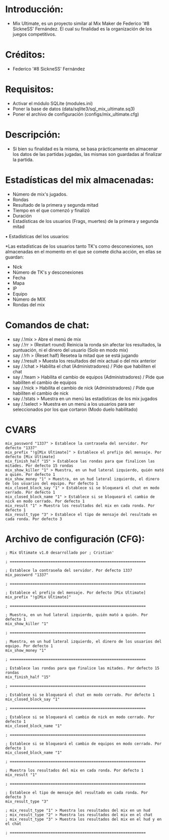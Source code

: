 # Introducción:

- Mix Ultimate, es un proyecto similar al Mix Maker de Federico '#8 SickneSS' Fernández. El cual su finalidad es la organización de los juegos competitivos.

# Créditos:

- Federico '#8 SickneSS' Fernández

# Requisitos:

* Activar el módulo SQLite (modules.ini)
* Poner la base de datos (data/sqlite3/sql_mix_ultimate.sq3)
* Poner el archivo de configuración (configs/mix_ultimate.cfg)

# Descripción:

- Si bien su finalidad es la misma, se basa prácticamente en almacenar los datos de las partidas jugadas, las mismas son guardadas al finalizar la partida.

# Estadísticas del mix almacenadas:

- Número de mix's jugados.
- Rondas
- Resultado de la primera y segunda mitad
- Tiempo en el que comenzó y finalizó
- Duración
- Estadísticas de los usuarios (Frags, muertes) de la primera y segunda mitad

• Estadísticas del los usuarios:

*Las estadísticas de los usuarios tanto TK's como desconexiones, son almacenadas en el momento en el que se comete dicha acción, en ellas se guardan:

- Nick
- Número de TK's y desconexiones
- Fecha
- Mapa
- IP
- Equipo
- Número de MIX
- Rondas del mix

# Comandos de chat:

- say /.!mix > Abre el menú de mix
- say /.!rr > (Restart round) Reinicia la ronda sin afectar los resultados, la puntuación, ni el dinero del usuario (Solo en modo mix)
- say /.!rh > (Reset half) Resetea la mitad que se está jugando
- say /.!result > Muesta los resultados del mix actual o del mix anterior
- say /.!chat > Habilita el chat (Administradores) / Pide que habiliten el chat
- say /.!team > Habilita el cambio de equipos (Administradores) / Pide que habiliten el cambio de equipos
- say /.!nick > Habilita el cambio de nick (Administradores) / Pide que habiliten el cambio de nick
- say /.!stats > Muestra en un menú las estadísticas de los mix jugados
- say /.!select > Muestra en un menú a los usuarios para ser seleccionados por los que cortaron (Modo duelo habilitado)

# CVARS

```
mix_password "1337" > Establece la contraseña del servidor. Por defecto "1337"
mix_prefix "!g[Mix Ultimate]" > Establece el prefijo del mensaje. Por defecto [Mix Ultimate]
mix_finish_half "15" > Establece las rondas para que finalicen las mitades. Por defecto 15 rondas
mix_show_killer "1" > Muestra, en un hud lateral izquierdo, quién mató a quién. Por defecto 1
mix_show_money "1" > Muestra, en un hud lateral izquierdo, el dinero de los usuarios del equipo. Por defecto 1
mix_closed_block_say "1" > Establece si se bloqueará el chat en modo cerrado. Por defecto 1
mix_closed_block_name "1" > Establece si se bloqueará el cambio de nick en modo cerrado. Por defecto 1
mix_result "1" > Muestra los resultados del mix en cada ronda. Por defecto 1
mix_result_type "3" > Establece el tipo de mensaje del resultado en cada ronda. Por defecto 3
```

# Archivo de configuración (CFG):

```
; Mix Ultimate v1.0 desarrollado por ; Cristian'

; ============================================================

; Establece la contraseña del servidor. Por defecto 1337
mix_password "1337"

; ============================================================

; Establece el prefijo del mensaje. Por defecto [Mix Ultimate]
mix_prefix "!g[Mix Ultimate]"

; ============================================================

; Muestra, en un hud lateral izquierdo, quién mató a quién. Por defecto 1
mix_show_killer "1"

; ============================================================

; Muestra, en un hud lateral izquierdo, el dinero de los usuarios del equipo. Por defecto 1
mix_show_money "1"

; ============================================================

; Establece las rondas para que finalice las mitades. Por defecto 15 rondas
mix_finish_half "15"

; ============================================================

; Establece si se bloqueará el chat en modo cerrado. Por defecto 1
mix_closed_block_say "1"

; ============================================================

; Establece si se bloqueará el cambio de nick en modo cerrado. Por defecto 1
mix_closed_block_name "1"

; ============================================================

; Establece si se bloqueará el cambio de equipos en modo cerrado. Por defecto 1
mix_closed_block_name "1"

; ============================================================

; Muestra los resultados del mix en cada ronda. Por defecto 1
mix_result "1"

; ============================================================

; Establece el tipo de mensaje del resultado en cada ronda. Por defecto 3
mix_result_type "3"

; mix_result_type "1" > Muestra los resultados del mix en un hud
; mix_result_type "2" > Muestra los resultados del mix en el chat
; mix_result_type "3" > Muestra los resultados del mix en el hud y en el chat

; ============================================================
```

